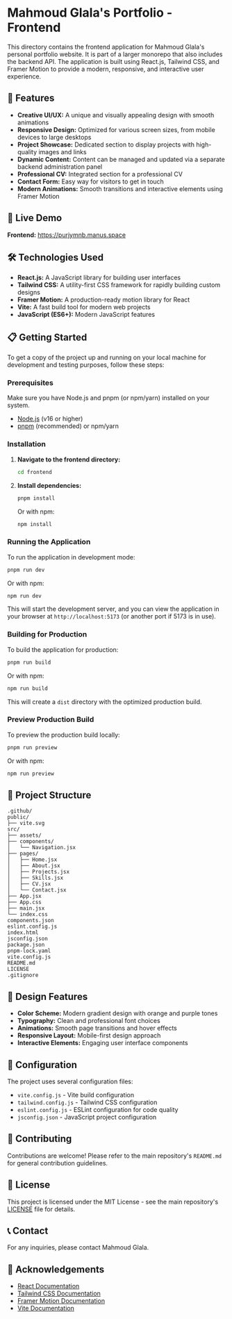 # Mahmoud Glala's Portfolio - Frontend

This directory contains the frontend application for Mahmoud Glala's personal portfolio website. It is part of a larger monorepo that also includes the backend API. The application is built using React.js, Tailwind CSS, and Framer Motion to provide a modern, responsive, and interactive user experience.

## 🌟 Features

- **Creative UI/UX:** A unique and visually appealing design with smooth animations
- **Responsive Design:** Optimized for various screen sizes, from mobile devices to large desktops
- **Project Showcase:** Dedicated section to display projects with high-quality images and links
- **Dynamic Content:** Content can be managed and updated via a separate backend administration panel
- **Professional CV:** Integrated section for a professional CV
- **Contact Form:** Easy way for visitors to get in touch
- **Modern Animations:** Smooth transitions and interactive elements using Framer Motion

## 🚀 Live Demo

**Frontend:** https://purjymnb.manus.space

## 🛠️ Technologies Used

- **React.js:** A JavaScript library for building user interfaces
- **Tailwind CSS:** A utility-first CSS framework for rapidly building custom designs
- **Framer Motion:** A production-ready motion library for React
- **Vite:** A fast build tool for modern web projects
- **JavaScript (ES6+):** Modern JavaScript features

## 📋 Getting Started

To get a copy of the project up and running on your local machine for development and testing purposes, follow these steps:

### Prerequisites

Make sure you have Node.js and pnpm (or npm/yarn) installed on your system.

- [Node.js](https://nodejs.org/) (v16 or higher)
- [pnpm](https://pnpm.io/) (recommended) or npm/yarn

### Installation

1.  **Navigate to the frontend directory:**

    ```bash
    cd frontend
    ```

2.  **Install dependencies:**

    ```bash
    pnpm install
    ```

    Or with npm:
    ```bash
    npm install
    ```

### Running the Application

To run the application in development mode:

```bash
pnpm run dev
```

Or with npm:
```bash
npm run dev
```

This will start the development server, and you can view the application in your browser at `http://localhost:5173` (or another port if 5173 is in use).

### Building for Production

To build the application for production:

```bash
pnpm run build
```

Or with npm:
```bash
npm run build
```

This will create a `dist` directory with the optimized production build.

### Preview Production Build

To preview the production build locally:

```bash
pnpm run preview
```

Or with npm:
```bash
npm run preview
```

## 📁 Project Structure

```
.github/
public/
├── vite.svg
src/
├── assets/
├── components/
│   └── Navigation.jsx
├── pages/
│   ├── Home.jsx
│   ├── About.jsx
│   ├── Projects.jsx
│   ├── Skills.jsx
│   ├── CV.jsx
│   └── Contact.jsx
├── App.jsx
├── App.css
├── main.jsx
└── index.css
components.json
eslint.config.js
index.html
jsconfig.json
package.json
pnpm-lock.yaml
vite.config.js
README.md
LICENSE
.gitignore
```

## 🎨 Design Features

- **Color Scheme:** Modern gradient design with orange and purple tones
- **Typography:** Clean and professional font choices
- **Animations:** Smooth page transitions and hover effects
- **Responsive Layout:** Mobile-first design approach
- **Interactive Elements:** Engaging user interface components

## 🔧 Configuration

The project uses several configuration files:

- `vite.config.js` - Vite build configuration
- `tailwind.config.js` - Tailwind CSS configuration
- `eslint.config.js` - ESLint configuration for code quality
- `jsconfig.json` - JavaScript project configuration

## 🤝 Contributing

Contributions are welcome! Please refer to the main repository's `README.md` for general contribution guidelines.

## 📄 License

This project is licensed under the MIT License - see the main repository's [LICENSE](LICENSE) file for details.

## 📞 Contact

For any inquiries, please contact Mahmoud Glala.

## 🙏 Acknowledgements

- [React Documentation](https://reactjs.org/docs)
- [Tailwind CSS Documentation](https://tailwindcss.com/docs)
- [Framer Motion Documentation](https://www.framer.com/motion/)
- [Vite Documentation](https://vitejs.dev/guide/)


